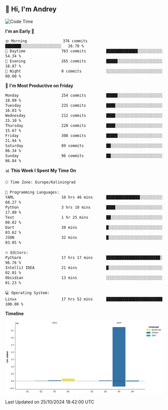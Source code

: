 ## 👋 Hi, I'm Andrey

<!--START_SECTION:waka-->
![Code Time](http://img.shields.io/badge/Code%20Time-541%20hrs%2013%20mins-blue)

**I'm an Early 🐤** 

```text
🌞 Morning                376 commits         ███████░░░░░░░░░░░░░░░░░░   26.78 % 
🌆 Daytime                763 commits         ██████████████░░░░░░░░░░░   54.34 % 
🌃 Evening                265 commits         █████░░░░░░░░░░░░░░░░░░░░   18.87 % 
🌙 Night                  0 commits           ░░░░░░░░░░░░░░░░░░░░░░░░░   00.00 % 
```
📅 **I'm Most Productive on Friday** 

```text
Monday                   254 commits         █████░░░░░░░░░░░░░░░░░░░░   18.09 % 
Tuesday                  225 commits         ████░░░░░░░░░░░░░░░░░░░░░   16.03 % 
Wednesday                212 commits         ████░░░░░░░░░░░░░░░░░░░░░   15.10 % 
Thursday                 220 commits         ████░░░░░░░░░░░░░░░░░░░░░   15.67 % 
Friday                   308 commits         █████░░░░░░░░░░░░░░░░░░░░   21.94 % 
Saturday                 89 commits          ██░░░░░░░░░░░░░░░░░░░░░░░   06.34 % 
Sunday                   96 commits          ██░░░░░░░░░░░░░░░░░░░░░░░   06.84 % 
```


📊 **This Week I Spent My Time On** 

```text
🕑︎ Time Zone: Europe/Kaliningrad

💬 Programming Languages: 
YAML                     10 hrs 46 mins      ███████████████░░░░░░░░░░   60.27 % 
Python                   3 hrs 10 mins       ████░░░░░░░░░░░░░░░░░░░░░   17.80 % 
Text                     1 hr 25 mins        ██░░░░░░░░░░░░░░░░░░░░░░░   08.02 % 
Dart                     38 mins             █░░░░░░░░░░░░░░░░░░░░░░░░   03.62 % 
JSON                     32 mins             █░░░░░░░░░░░░░░░░░░░░░░░░   03.05 % 

🔥 Editors: 
PyCharm                  17 hrs 17 mins      ████████████████████████░   96.76 % 
IntelliJ IDEA            21 mins             █░░░░░░░░░░░░░░░░░░░░░░░░   02.01 % 
Obsidian                 13 mins             ░░░░░░░░░░░░░░░░░░░░░░░░░   01.23 % 

💻 Operating System: 
Linux                    17 hrs 52 mins      █████████████████████████   100.00 % 
```

**Timeline**

![Lines of Code chart](https://raw.githubusercontent.com/Mist3s/Mist3s/main/assets/bar_graph.png)


 Last Updated on 25/10/2024 18:42:00 UTC
<!--END_SECTION:waka-->

